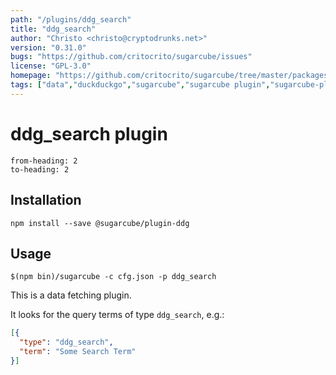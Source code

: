 ```yaml
---
path: "/plugins/ddg_search"
title: "ddg_search"
author: "Christo <christo@cryptodrunks.net>"
version: "0.31.0"
bugs: "https://github.com/critocrito/sugarcube/issues"
license: "GPL-3.0"
homepage: "https://github.com/critocrito/sugarcube/tree/master/packages/plugin-ddg#readme"
tags: ["data","duckduckgo","sugarcube","sugarcube plugin","sugarcube-plugin","transformation"]
---
```

# ddg_search plugin

```toc
from-heading: 2
to-heading: 2
```

## Installation

```shell
npm install --save @sugarcube/plugin-ddg
```


## Usage

```shell
$(npm bin)/sugarcube -c cfg.json -p ddg_search
```

This is a data fetching plugin.

It looks for the query terms of type `ddg_search`, e.g.:

```json
[{
  "type": "ddg_search",
  "term": "Some Search Term"
}]
```
